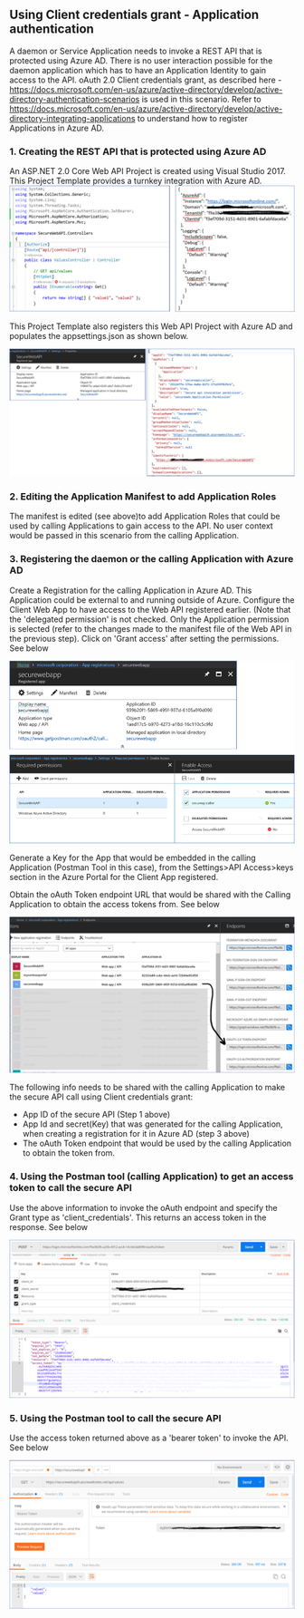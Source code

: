 ## Using Client credentials grant - Application authentication

A daemon or Service Application needs to invoke a REST API that is protected using Azure AD. There is no user interaction possible for the daemon application which has to have an Application Identity to gain access to the API. oAuth 2.0 Client credentials grant, as described here - https://docs.microsoft.com/en-us/azure/active-directory/develop/active-directory-authentication-scenarios is used in this scenario. Refer to https://docs.microsoft.com/en-us/azure/active-directory/develop/active-directory-integrating-applications to understand how to register Applications in Azure AD.

### 1. Creating the REST API that is protected using Azure AD
An ASP.NET 2.0 Core Web API Project is created using Visual Studio 2017. This Project Template provides a turnkey integration with Azure AD. 
![GitHub Logo](/images/appconfig.png)

This Project Template also registers this Web API Project with Azure AD and populates the appsettings.json as shown below.

![GitHub Logo](/images/appregistration.png)

### 2. Editing the Application Manifest to add Application Roles
The manifest is edited (see above)to add Application Roles that could be used by calling Applications to gain access to the API. No user context would be passed in this scenario from the calling Application.

### 3. Registering the daemon or the calling Application with Azure AD
Create a Registration for the calling Application in Azure AD. This Application could be external to and running outside of Azure.
Configure the Client Web App to have access to the Web API registered earlier. (Note that the 'delegated permission' is not checked. Only the Application permission is selected (refer to the changes made to the manifest file of the Web API in the previous step). Click on 'Grant access' after setting the permissions. See below

![GitHub Logo](/images/clientappregn.png)

Generate a Key for the App that would be embedded in the calling Application (Postman Tool in this case), from the Settings>API Access>keys section in the Azure Portal for the Client App registered.

Obtain the oAuth Token endpoint URL that would be shared with the Calling Application to obtain the access tokens from. See below

![GitHub Logo](/images/tokenendpoint.png)

The following info needs to be shared with the calling Application to make the secure API call using Client credentials grant:
- App ID of the secure API (Step 1 above)
- App Id and secret(Key) that was generated for the calling Application, when creating a registration for it in Azure AD (step 3 above)
- The oAuth Token endpoint that would be used by the calling Application to obtain the token from.

### 4. Using the Postman tool (calling Application) to get an access token to call the secure API
Use the above information to invoke the oAuth endpoint and specify the Grant type as 'client_credentials'. This returns an access token in the response. See below

![GitHub Logo](/images/accesstoken1.png)

### 5. Using the Postman tool to call the secure API
Use the access token returned above as a 'bearer token' to invoke the API. See below

![GitHub Logo](/images/callsecureapi1.png)
